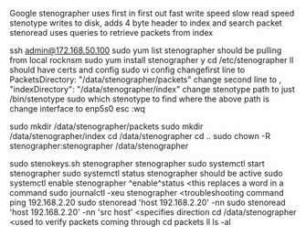 Google stenographer
  uses first in first out
  fast write speed slow read speed
  stenotype writes to disk, adds 4 byte header to index and search packet
  stenoread uses queries to retrieve packets from index

ssh admin@172.168.50.100
sudo yum list stenographer
  should be pulling from local rocknsm
sudo yum install stenographer
y
cd /etc/stenographer
ll
  should have certs and config
sudo vi config
  changefirst line to PacketsDirectory: "/data/stenographer/packets"
  change second line to , "indexDirectory": "/data/stenographer/index"
  change stenotype path to just /bin/stenotype
    sudo which stenotype to find where the above path is
  change interface to enp5s0
  esc
  :wq

sudo mkdir /data/stenographer/packets
sudo mkdir /data/stenographer/index
cd /data/stenographer
cd ..
sudo chown -R stenographer:stenographer /data/stenographer

sudo stenokeys.sh stenographer stenographer
sudo systemctl start stenographer
sudo systemctl status stenographer
  should be active
sudo systemctl enable stenographer
  ^enable^status    <this replaces a word in a command
    sudo journalctl -xeu stenographer    <troubleshooting command
ping 192.168.2.20
sudo stenoread 'host 192.168.2.20' -nn
  sudo stenoread 'host 192.168.2.20' -nn 'src host'   <specifies direction
    cd /data/stenographer   <used to verify packets coming through
    cd packets
    ll
    ls -al
    
